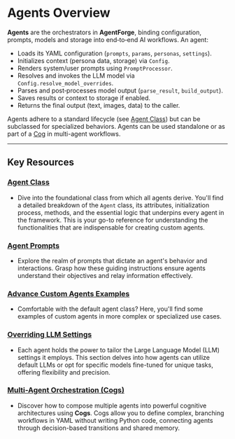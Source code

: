 # Agents Overview

**Agents** are the orchestrators in **AgentForge**, binding configuration, prompts, models and storage into end‑to‑end AI workflows. An agent:

- Loads its YAML configuration (`prompts`, `params`, `personas`, `settings`).
- Initializes context (persona data, storage) via `Config`.
- Renders system/user prompts using `PromptProcessor`.
- Resolves and invokes the LLM model via `Config.resolve_model_overrides`.
- Parses and post‑processes model output (`parse_result`, `build_output`).
- Saves results or context to storage if enabled.
- Returns the final output (text, images, data) to the caller.

Agents adhere to a standard lifecycle (see [Agent Class](AgentClass.md)) but can be subclassed for specialized behaviors. Agents can be used standalone or as part of a [Cog](../Cogs/Cogs.md) in multi-agent workflows.

---

## Key Resources

### **[Agent Class](AgentClass.md)**
- Dive into the foundational class from which all agents derive. You'll find a detailed breakdown of the `Agent` class, its attributes, initialization process, methods, and the essential logic that underpins every agent in the framework. This is your go-to reference for understanding the functionalities that are indispensable for creating custom agents.

### **[Agent Prompts](AgentPrompts.md)**
- Explore the realm of prompts that dictate an agent's behavior and interactions. Grasp how these guiding instructions ensure agents understand their objectives and relay information effectively.

### **[Advance Custom Agents Examples](CustomAgents.md)**
- Comfortable with the default agent class? Here, you'll find some examples of custom agents in more complex or specialized use cases.

### **[Overriding LLM Settings](../Settings/Models.md/#specifying-model-overrides-in-agents)**
- Each agent holds the power to tailor the Large Language Model (LLM) settings it employs. This section delves into how agents can utilize default LLMs or opt for specific models fine-tuned for unique tasks, offering flexibility and precision.

### **[Multi-Agent Orchestration (Cogs)](../Cogs/Cogs.md)**
- Discover how to compose multiple agents into powerful cognitive architectures using **Cogs**. Cogs allow you to define complex, branching workflows in YAML without writing Python code, connecting agents through decision-based transitions and shared memory.

